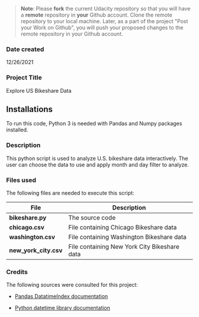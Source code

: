 >**Note**: Please **fork** the current Udacity repository so that you will have a **remote** repository in **your** Github account. Clone the remote repository to your local machine. Later, as a part of the project "Post your Work on Github", you will push your proposed changes to the remote repository in your Github account.

### Date created
12/26/2021

### Project Title
Explore US Bikeshare Data

## Installations

To run this code, Python 3 is needed with Pandas and Numpy packages installed. 

### Description
This python script is used to analyze U.S. bikeshare data interactively. The user can choose the data to use and apply month and day filter to analyze.

### Files used
The following files are needed to execute this script:

| File | Description |
| ----- | ----------- |
| **bikeshare.py** | The source code|
| **chicago.csv** | File containing Chicago Bikeshare data |
| **washington.csv** | File containing Washington Bikeshare data |
| **new_york_city.csv** | File containing New York City Bikeshare data|

### Credits
The following sources were consulted for this project:

- [Pandas DatatimeIndex documentation](https://pandas.pydata.org/docs/reference/api/pandas.DatetimeIndex.html)

- [Python datetime library documentation](https://docs.python.org/3/library/datetime.html#examples-of-usage-timedelta)
